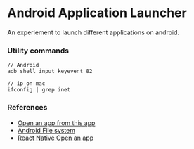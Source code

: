 Android Application Launcher
============================

 An experiement to launch different applications on android.




### Utility commands

```
// Android
adb shell input keyevent 82

// ip on mac
ifconfig | grep inet
```

### References

 - [Open an app from this app][1]
 - [Android File system][2]
 - [React Native Open an app][3]






[1]: https://stackoverflow.com/questions/41504848/how-to-open-another-app-from-my-android-react-native-app
[2]: https://github.com/wkh237/react-native-fetch-blob
[3]: https://stackoverflow.com/questions/42536216/open-external-app-from-react-native-app